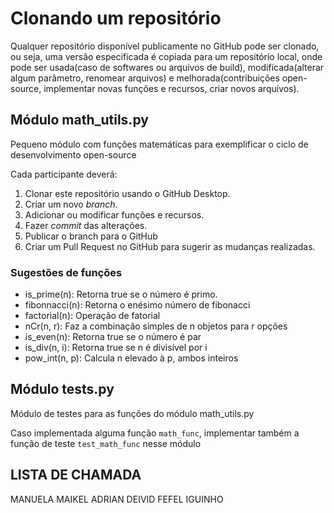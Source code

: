 # Clonando um repositório

Qualquer repositório disponível publicamente no GitHub pode ser clonado, ou seja, uma versão especificada é copiada para um repositório local, onde pode ser usada(caso de softwares ou arquivos de build), modificada(alterar algum parâmetro, renomear arquivos) e melhorada(contribuições open-source, implementar novas funções e recursos, criar novos arquivos).

## Módulo math_utils.py

Pequeno módulo com funções matemáticas para exemplificar o ciclo de desenvolvimento open-source

Cada participante deverá:

1. Clonar este repositório usando o GitHub Desktop.
2. Criar um novo *branch*.
3. Adicionar ou modificar funções e recursos.
4. Fazer *commit* das alterações.
5. Publicar o branch para o GitHub
6. Criar um Pull Request no GitHub para sugerir as mudanças realizadas.

### Sugestões de funções

- is_prime(n): Retorna true se o número é primo.
- fibonnacci(n): Retorna o enésimo número de fibonacci
- factorial(n): Operação de fatorial
- nCr(n, r): Faz a combinação simples de n objetos para r opções
- is_even(n): Retorna true se o número é par
- is_div(n, i): Retorna true se n é divisível por i
- pow_int(n, p): Calcula n elevado à p, ambos inteiros

## Módulo tests.py

Módulo de testes para as funções do módulo math_utils.py

Caso implementada alguma função `math_func`, implementar também a função de teste `test_math_func` nesse módulo

## LISTA DE CHAMADA
 MANUELA
 MAIKEL
 ADRIAN
 DEIVID
 FEFEL
 IGUINHO